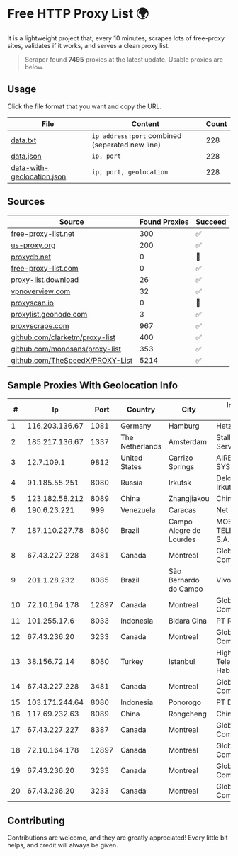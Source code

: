 
# Free HTTP Proxy List 🌍

It is a lightweight project that, every 10 minutes, scrapes lots of free-proxy sites, validates if it works, and serves a clean proxy list.


> Scraper found **7495** proxies at the latest update. Usable proxies are below.

## Usage

Click the file format that you want and copy the URL.


|File|Content|Count|
|----|-------|-----|
|[data.txt](https://raw.githubusercontent.com/themiralay/Proxy-List-World/master/data.txt)|`ip_address:port` combined (seperated new line)|228|
|[data.json](https://raw.githubusercontent.com/themiralay/Proxy-List-World/master/data.json)|`ip, port`|228|
|[data-with-geolocation.json](https://raw.githubusercontent.com/themiralay/Proxy-List-World/master/data-with-geolocation.json)|`ip, port, geolocation`|228|

## Sources

|Source|Found Proxies|Succeed|
|------|-------------|-------|
|[free-proxy-list.net](https://free-proxy-list.net)|300|✅|
|[us-proxy.org](https://www.us-proxy.org)|200|✅|
|[proxydb.net](http://proxydb.net)|0|🚫|
|[free-proxy-list.com](https://free-proxy-list.com/?page=&port=&type%5B%5D=http&type%5B%5D=https&up_time=0&search=Search)|0|✅|
|[proxy-list.download](https://www.proxy-list.download/HTTP)|26|✅|
|[vpnoverview.com](https://vpnoverview.com/privacy/anonymous-browsing/free-proxy-servers)|32|✅|
|[proxyscan.io](https://www.proxyscan.io)|0|🚫|
|[proxylist.geonode.com](https://proxylist.geonode.com/api/proxy-list?limit=300&page=1&sort_by=lastChecked&sort_type=desc&protocols=http,https)|3|✅|
|[proxyscrape.com](https://api.proxyscrape.com/v2/?request=displayproxies&protocol=http&timeout=10000&country=all&ssl=all&anonymity=all)|967|✅|
|[github.com/clarketm/proxy-list](https://raw.githubusercontent.com/clarketm/proxy-list/master/proxy-list-raw.txt)|400|✅|
|[github.com/monosans/proxy-list](https://raw.githubusercontent.com/monosans/proxy-list/main/proxies/http.txt)|353|✅|
|[github.com/TheSpeedX/PROXY-List](https://raw.githubusercontent.com/TheSpeedX/PROXY-List/master/http.txt)|5214|✅|


## Sample Proxies With Geolocation Info

|#|Ip|Port|Country|City|Internet Service Provider|
|-|--|----|-------|----|-------------------------|
|1|116.203.136.67|1081|Germany|Hamburg|Hetzner Online GmbH|
|2|185.217.136.67|1337|The Netherlands|Amsterdam|Stallion Network Services Limited|
|3|12.7.109.1|9812|United States|Carrizo Springs|AIRESPRING-ADT SYSTEMS, INC.|
|4|91.185.55.251|8080|Russia|Irkutsk|Delovaya Set' - Irkutsk|
|5|123.182.58.212|8089|China|Zhangjiakou|China Telecom|
|6|190.6.23.221|999|Venezuela|Caracas|Net Uno|
|7|187.110.227.78|8080|Brazil|Campo Alegre de Lourdes|MOB SERVICOS DE TELECOMUNICACOES S.A.|
|8|67.43.227.228|3481|Canada|Montreal|GloboTech Communications|
|9|201.1.28.232|8085|Brazil|São Bernardo do Campo|Vivo|
|10|72.10.164.178|12897|Canada|Montreal|GloboTech Communications|
|11|101.255.17.6|8033|Indonesia|Bidara Cina|PT Remala Abadi|
|12|67.43.236.20|3233|Canada|Montreal|GloboTech Communications|
|13|38.156.72.14|8080|Turkey|Istanbul|High Speed Telekomunikasyon ve Hab. Hiz. Ltd. Sti.|
|14|67.43.227.228|3481|Canada|Montreal|GloboTech Communications|
|15|103.171.244.64|8080|Indonesia|Ponorogo|PT Data Arta Sedaya|
|16|117.69.232.63|8089|China|Rongcheng|Chinanet|
|17|67.43.227.227|8387|Canada|Montreal|GloboTech Communications|
|18|72.10.164.178|12897|Canada|Montreal|GloboTech Communications|
|19|67.43.236.20|3233|Canada|Montreal|GloboTech Communications|
|20|67.43.236.20|3233|Canada|Montreal|GloboTech Communications|



## Contributing

Contributions are welcome, and they are greatly appreciated! Every
little bit helps, and credit will always be given.

